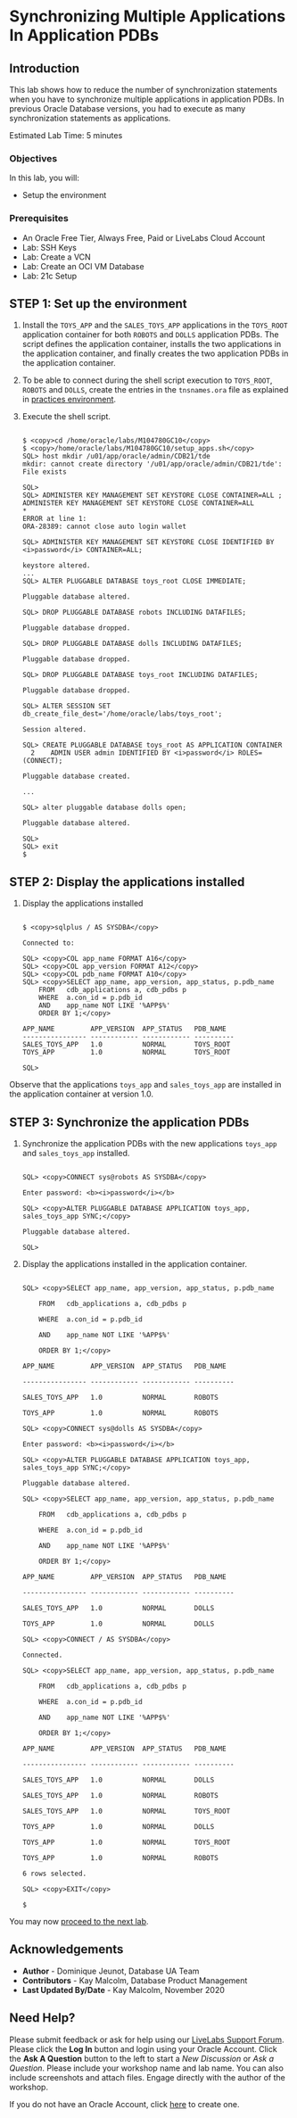 # Synchronizing Multiple Applications In Application PDBs

## Introduction

This lab shows how to reduce the number of synchronization statements when you have to synchronize multiple applications in application PDBs. In previous Oracle Database versions, you had to execute as many synchronization statements as applications.

Estimated Lab Time: 5 minutes

### Objectives

In this lab, you will:
* Setup the environment

### Prerequisites

* An Oracle Free Tier, Always Free, Paid or LiveLabs Cloud Account
* Lab: SSH Keys
* Lab: Create a VCN
* Lab: Create an OCI VM Database
* Lab: 21c Setup


## **STEP 1:** Set up the environment

1. Install the `TOYS_APP` and the `SALES_TOYS_APP` applications in the `TOYS_ROOT` application container for both `ROBOTS` and `DOLLS` application PDBs. The script defines the application container, installs the two applications in the application container, and finally creates the two application PDBs in the application container.

2. To be able to connect during the shell script execution to `TOYS_ROOT`, `ROBOTS` and `DOLLS`, create the entries in the `tnsnames.ora` file as explained in [practices environment](https://docs-uat.us.oracle.com/en/database/oracle/oracle-database/21/ftnew/practices-environment1.html#GUID-467FB8FF-C8CC-48A0-B39A-5F7E7B9A9CF8__GUID-08108F3C-C78A-45B7-8452-6985DF9EF1DD).

3. Execute the shell script.

    ```
    
    $ <copy>cd /home/oracle/labs/M104780GC10</copy>
    $ <copy>/home/oracle/labs/M104780GC10/setup_apps.sh</copy>
    SQL> host mkdir /u01/app/oracle/admin/CDB21/tde
    mkdir: cannot create directory '/u01/app/oracle/admin/CDB21/tde': File exists
    
    SQL>
    SQL> ADMINISTER KEY MANAGEMENT SET KEYSTORE CLOSE CONTAINER=ALL ;
    ADMINISTER KEY MANAGEMENT SET KEYSTORE CLOSE CONTAINER=ALL
    *
    ERROR at line 1:
    ORA-28389: cannot close auto login wallet
    
    SQL> ADMINISTER KEY MANAGEMENT SET KEYSTORE CLOSE IDENTIFIED BY <i>password</i> CONTAINER=ALL;
    
    keystore altered.
    ...
    SQL> ALTER PLUGGABLE DATABASE toys_root CLOSE IMMEDIATE;
    
    Pluggable database altered.
    
    SQL> DROP PLUGGABLE DATABASE robots INCLUDING DATAFILES;
    
    Pluggable database dropped.
    
    SQL> DROP PLUGGABLE DATABASE dolls INCLUDING DATAFILES;
    
    Pluggable database dropped.
    
    SQL> DROP PLUGGABLE DATABASE toys_root INCLUDING DATAFILES;
    
    Pluggable database dropped.
    
    SQL> ALTER SESSION SET db_create_file_dest='/home/oracle/labs/toys_root';
    
    Session altered.
    
    SQL> CREATE PLUGGABLE DATABASE toys_root AS APPLICATION CONTAINER
      2    ADMIN USER admin IDENTIFIED BY <i>password</i> ROLES=(CONNECT);
    
    Pluggable database created.
    
    ...
    
    SQL> alter pluggable database dolls open;
    
    Pluggable database altered.
    
    SQL>
    SQL> exit
    $
    
    ```

## **STEP 2:** Display the applications installed

1. Display the applications installed

	```

	$ <copy>sqlplus / AS SYSDBA</copy>

	Connected to:

	SQL> <copy>COL app_name FORMAT A16</copy>
	SQL> <copy>COL app_version FORMAT A12</copy>
	SQL> <copy>COL pdb_name FORMAT A10</copy>
	SQL> <copy>SELECT app_name, app_version, app_status, p.pdb_name
		FROM   cdb_applications a, cdb_pdbs p
		WHERE  a.con_id = p.pdb_id
		AND    app_name NOT LIKE '%APP$%'
		ORDER BY 1;</copy>

	APP_NAME         APP_VERSION  APP_STATUS   PDB_NAME
	---------------- ------------ ------------ ----------
	SALES_TOYS_APP   1.0          NORMAL       TOYS_ROOT
	TOYS_APP         1.0          NORMAL       TOYS_ROOT

	SQL>

	```

  Observe that the applications `toys_app` and `sales_toys_app` are installed in the application container at version 1.0.

## **STEP 3:** Synchronize the application PDBs

1. Synchronize the application PDBs with the new applications `toys_app` and `sales_toys_app` installed.

  
	```
	
	SQL> <copy>CONNECT sys@robots AS SYSDBA</copy>
	
	Enter password: <b><i>password</i></b>
	
	SQL> <copy>ALTER PLUGGABLE DATABASE APPLICATION toys_app, sales_toys_app SYNC;</copy>
	
	Pluggable database altered.
	
	SQL>
	
	```

2. Display the applications installed in the application container.

  
	```
	
	SQL> <copy>SELECT app_name, app_version, app_status, p.pdb_name
	
		FROM   cdb_applications a, cdb_pdbs p
	
		WHERE  a.con_id = p.pdb_id
	
		AND    app_name NOT LIKE '%APP$%'
	
		ORDER BY 1;</copy>
	
	APP_NAME         APP_VERSION  APP_STATUS   PDB_NAME
	
	---------------- ------------ ------------ ----------
	
	SALES_TOYS_APP   1.0          NORMAL       ROBOTS
	
	TOYS_APP         1.0          NORMAL       ROBOTS
	
	SQL> <copy>CONNECT sys@dolls AS SYSDBA</copy>
	
	Enter password: <b><i>password</i></b>
	
	SQL> <copy>ALTER PLUGGABLE DATABASE APPLICATION toys_app, sales_toys_app SYNC;</copy>
	
	Pluggable database altered.
	
	SQL> <copy>SELECT app_name, app_version, app_status, p.pdb_name
	
		FROM   cdb_applications a, cdb_pdbs p
	
		WHERE  a.con_id = p.pdb_id
	
		AND    app_name NOT LIKE '%APP$%'
	
		ORDER BY 1;</copy>
	
	APP_NAME         APP_VERSION  APP_STATUS   PDB_NAME
	
	---------------- ------------ ------------ ----------
	
	SALES_TOYS_APP   1.0          NORMAL       DOLLS
	
	TOYS_APP         1.0          NORMAL       DOLLS
	
	SQL> <copy>CONNECT / AS SYSDBA</copy>
	
	Connected.
	
	SQL> <copy>SELECT app_name, app_version, app_status, p.pdb_name
	
		FROM   cdb_applications a, cdb_pdbs p
	
		WHERE  a.con_id = p.pdb_id
	
		AND    app_name NOT LIKE '%APP$%'
	
		ORDER BY 1;</copy>  
	
	APP_NAME         APP_VERSION  APP_STATUS   PDB_NAME
	
	---------------- ------------ ------------ ----------
	
	SALES_TOYS_APP   1.0          NORMAL       DOLLS
	
	SALES_TOYS_APP   1.0          NORMAL       ROBOTS
	
	SALES_TOYS_APP   1.0          NORMAL       TOYS_ROOT
	
	TOYS_APP         1.0          NORMAL       DOLLS
	
	TOYS_APP         1.0          NORMAL       TOYS_ROOT
	
	TOYS_APP         1.0          NORMAL       ROBOTS
	
	6 rows selected.
	
	SQL> <copy>EXIT</copy>
	
	$
	
	```

You may now [proceed to the next lab](#next).

## Acknowledgements
* **Author** - Dominique Jeunot, Database UA Team
* **Contributors** -  Kay Malcolm, Database Product Management
* **Last Updated By/Date** -  Kay Malcolm, November 2020

## Need Help?
Please submit feedback or ask for help using our [LiveLabs Support Forum](https://community.oracle.com/tech/developers/categories/livelabsdiscussions). Please click the **Log In** button and login using your Oracle Account. Click the **Ask A Question** button to the left to start a *New Discussion* or *Ask a Question*.  Please include your workshop name and lab name.  You can also include screenshots and attach files.  Engage directly with the author of the workshop.

If you do not have an Oracle Account, click [here](https://profile.oracle.com/myprofile/account/create-account.jspx) to create one.
